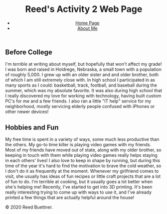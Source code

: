 <body>
    <header>
        <h1>Reed's Activity 2 Web Page</h1>
        <nav>
            <ul>
                <li><a href="index.md">Home Page</a></li>
                <li><a href="about.md">About Me</a></li>
            </ul>
        </nav>
    </header>
    <div id="main">
        <section>
            <h2> Before College </h2>
            <p>
                I'm <i>terrible</i> at writing about myself, but hopefully that won't affect my grade! I was born and
                raised in Holdrege, Nebraska, a small town with a population of roughly 5,000. I grew up with an older
                sister and and older brother, both of which I am still extremely close with. In high school I
                participated in as many sports as I could: basketball, track, football, and baseball during the summer,
                which was my absolute favorite. It was also during high school that I really discovered my love for
                working with technology, having built custom PC's for me and a few friends. I also ran a little "IT help"
                service for my neighborhood, mostly servicing elderly people confused with iPhones or other newer devices!
            </p>
            <h2> Hobbies and Fun </h2>
            <p>
                My free time is spent in a variety of ways, some much less productive than the others. My go-to time
                killer is playing video games with my friends. Most of my friends have moved out of state, along with
                my older brother, so keeping in touch with them while playing video games really helps staying in each
                others' lives! I also love to keep in shape by running, but during this time of the year it's hard to
                find the motivation to brave the cold weather, so I don't do it as frequently at the moment. Whenever my
                girlfriend comes to visit, she usually has ideas of fun recipes or little craft projects that are a lot
                of fun to do. I'm terrible at cooking, but it usually goes a lot better when she's helping me! Recently,
                I've started to get into 3D printing. It's been really interesting trying to come up with ways to use it,
                and I've already printed a few things that are actually helpful around the house!
            </p>
        </section>
        <footer>
            <p>© 2020 Reed Buettner. </p>
        </footer>
    </div>
</body>
